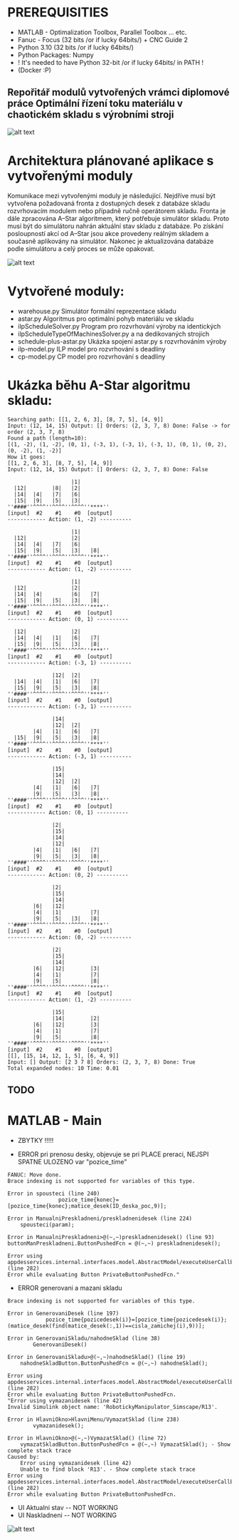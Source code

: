 # PREREQUISITIES
* MATLAB - Optimalization Toolbox, Parallel Toolbox ... etc.
* Fanuc - Focus (32 bits /or if lucky 64bits/) + CNC Guide 2 
* Python 3.10 (32 bits /or if lucky 64bits/)
* Python Packages: Numpy
* ! It's needed to have Python 32-bit /or if lucky 64bits/ in PATH !
* (Docker :P) 

## Repořitář modulů vytvořených vrámci diplomové práce Optimální řízení toku materiálu v chaotickém skladu s výrobními stroji

![alt text](sklad.png)


# Architektura plánované aplikace s vytvořenými moduly

Komunikace mezi vytvořenými moduly je následující. Nejdříve musí být
vytvořena požadovaná fronta z dostupných desek z databáze skladu rozvrhovacím modulem
nebo případně ručně operátorem skladu. Fronta je dále zpracována A–Star
algoritmem, který potřebuje simulátor skladu. Proto musí být do simulátoru nahrán aktuální
stav skladu z databáze. Po získání posloupností akcí od A–Star jsou akce
provedeny reálným skladem a současně aplikovány na simulátor. Nakonec je
aktualizována databáze podle simulátoru a celý proces se může opakovat.

![alt text](Pathfinding-Python/arch.png)

# Vytvořené moduly:

- warehouse.py Simulátor formální reprezentace skladu
- astar.py Algoritmus pro optimální pohyb materiálu ve skladu
- ilpScheduleSolver.py Program pro rozvrhování výroby na identických
- ilpScheduleTypeOfMachinesSolver.py a na dedikovaných strojích
- schedule-plus-astar.py Ukázka spojení astar.py s rozvrhováním výroby
- ilp-model.py ILP model pro rozvrhování s deadliny
- cp-model.py CP model pro rozvrhování s deadliny

# Ukázka běhu A-Star algoritmu skladu:

```
Searching path: [[1, 2, 6, 3], [8, 7, 5], [4, 9]] 
Input: (12, 14, 15) Output: [] Orders: (2, 3, 7, 8) Done: False -> for order (2, 3, 7, 8)
Found a path (length=10): 
[(1, -2), (1, -2), (0, 1), (-3, 1), (-3, 1), (-3, 1), (0, 1), (0, 2), (0, -2), (1, -2)]
How it goes: 
[[1, 2, 6, 3], [8, 7, 5], [4, 9]] 
Input: (12, 14, 15) Output: [] Orders: (2, 3, 7, 8) Done: False

                    |1|        
  |12|        |8|   |2|        
  |14|  |4|   |7|   |6|        
  |15|  |9|   |5|   |3|        
''####''^^^^''^^^^''^^^^''****''
[input]  #2    #1    #0  [output]
------------ Action: (1, -2) ----------

                    |1|        
  |12|              |2|        
  |14|  |4|   |7|   |6|        
  |15|  |9|   |5|   |3|   |8|
''####''^^^^''^^^^''^^^^''****''
[input]  #2    #1    #0  [output]
------------ Action: (1, -2) ----------

                    |1|        
  |12|              |2|        
  |14|  |4|         |6|   |7|
  |15|  |9|   |5|   |3|   |8|
''####''^^^^''^^^^''^^^^''****''
[input]  #2    #1    #0  [output]
------------ Action: (0, 1) ----------

  |12|              |2|        
  |14|  |4|   |1|   |6|   |7|
  |15|  |9|   |5|   |3|   |8|
''####''^^^^''^^^^''^^^^''****''
[input]  #2    #1    #0  [output]
------------ Action: (-3, 1) ----------

              |12|  |2|        
  |14|  |4|   |1|   |6|   |7|
  |15|  |9|   |5|   |3|   |8|
''####''^^^^''^^^^''^^^^''****''
[input]  #2    #1    #0  [output]
------------ Action: (-3, 1) ----------

              |14|             
              |12|  |2|        
        |4|   |1|   |6|   |7|
  |15|  |9|   |5|   |3|   |8|
''####''^^^^''^^^^''^^^^''****''
[input]  #2    #1    #0  [output]
------------ Action: (-3, 1) ----------

              |15|             
              |14|             
              |12|  |2|        
        |4|   |1|   |6|   |7|
        |9|   |5|   |3|   |8|
''####''^^^^''^^^^''^^^^''****''
[input]  #2    #1    #0  [output]
------------ Action: (0, 1) ----------

              |2|              
              |15|             
              |14|             
              |12|             
        |4|   |1|   |6|   |7|
        |9|   |5|   |3|   |8|
''####''^^^^''^^^^''^^^^''****''
[input]  #2    #1    #0  [output]
------------ Action: (0, 2) ----------

              |2|              
              |15|             
              |14|             
        |6|   |12|             
        |4|   |1|         |7|
        |9|   |5|   |3|   |8|
''####''^^^^''^^^^''^^^^''****''
[input]  #2    #1    #0  [output]
------------ Action: (0, -2) ----------

              |2|              
              |15|             
              |14|             
        |6|   |12|        |3|
        |4|   |1|         |7|
        |9|   |5|         |8|
''####''^^^^''^^^^''^^^^''****''
[input]  #2    #1    #0  [output]
------------ Action: (1, -2) ----------

              |15|             
              |14|        |2|
        |6|   |12|        |3|
        |4|   |1|         |7|
        |9|   |5|         |8|
''####''^^^^''^^^^''^^^^''****''
[input]  #2    #1    #0  [output]
[[], [15, 14, 12, 1, 5], [6, 4, 9]] 
Input: [] Output: [2 3 7 8] Orders: (2, 3, 7, 8) Done: True
Total expanded nodes: 10 Time: 0.01

```

## TODO

# MATLAB - Main

- ZBYTKY !!!!!

- ERROR pri prenosu desky, objevuje se pri PLACE preraci, NEJSPI SPATNE ULOZENO var "pozice_time" 
```
FANUC: Move done.
Brace indexing is not supported for variables of this type.

Error in spousteci (line 240)
                pozice_time{konec}=[pozice_time{konec};matice_desek(ID_deska_poc,9)];

Error in ManualniPreskladneni/preskladnenidesek (line 224)
    spousteci(param);

Error in ManualniPreskladneni>@(~,~)preskladnenidesek() (line 93)
buttonManPreskladneni.ButtonPushedFcn = @(~,~) preskladnenidesek();
 
Error using appdesservices.internal.interfaces.model.AbstractModel/executeUserCallback (line 282)
Error while evaluating Button PrivateButtonPushedFcn."
```
- ERROR generovani a mazani skladu
``` 
Brace indexing is not supported for variables of this type.

Error in GenerovaniDesek (line 197)
            pozice_time{pozicedesek(i)}=[pozice_time{pozicedesek(i)}; (matice_desek(find(matice_desek(:,1))==cisla_zamichej(i),9))];

Error in GenerovaniSkladu/nahodneSklad (line 38)
        GenerovaniDesek()

Error in GenerovaniSkladu>@(~,~)nahodneSklad() (line 19)
    nahodneSkladButton.ButtonPushedFcn = @(~,~) nahodneSklad();
 
Error using appdesservices.internal.interfaces.model.AbstractModel/executeUserCallback (line 282)
Error while evaluating Button PrivateButtonPushedFcn.
"Error using vymazanidesek (line 42)
Invalid Simulink object name: 'RobotickyManipulator_Simscape/R13'.

Error in HlavniOkno>HlavniMenu/VymazatSklad (line 238)
        vymazanidesek();

Error in HlavniOkno>@(~,~)VymazatSklad() (line 72)
    vymazatSkladButton.ButtonPushedFcn = @(~,~) VymazatSklad(); - Show complete stack trace
Caused by:
    Error using vymazanidesek (line 42)
    Unable to find block 'R13'. - Show complete stack trace 
Error using appdesservices.internal.interfaces.model.AbstractModel/executeUserCallback (line 282)
Error while evaluating Button PrivateButtonPushedFcn.
```
- UI Aktualni stav -- NOT WORKING
- UI Naskladneni -- NOT WORKING

![alt text](sklad.png)
